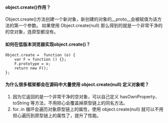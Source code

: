 #### object.create()作用？
Object.create()方法创建一个新对象，新创建的对象的__proto__会被赋值为该方法的第一个参数。
如果使用 Object.create(null) 那么得到的就是一个非常干净的的空对象，连原型都没有。

#### 如何在低版本浏览器实现object.create()？
```
Object.create =  function (o) {
    var F = function () {};
    F.prototype = o;
    return new F();
};
```

#### 为什么很多框架都会在源码中大量使用 object.create(null) 定义对象呢？
1. 因为它返回的是一个非常干净的空对象，可以自己定义 hasOwnProperty、toString 等方法，不用担心会覆盖掉原型链上的同名方法。
2. for..in 循环会遍历对象原型链上的属性，使用 object.create(null) 就可以不用担心遍历到原型链上的属性了，提升了性能。